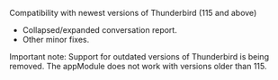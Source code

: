 Compatibility with newest versions of Thunderbird (115 and above)

- Collapsed/expanded conversation report.
- Other minor fixes.

Important note: Support for outdated versions of Thunderbird is being removed. The appModule does not work with versions older than 115.